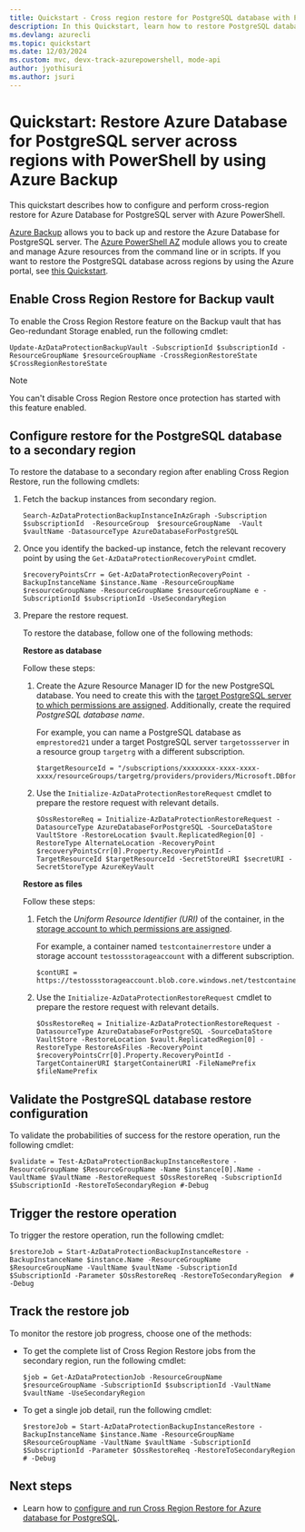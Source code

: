 ```yaml
---
title: Quickstart - Cross region restore for PostgreSQL database with PowerShell by using Azure Backup
description: In this Quickstart, learn how to restore PostgreSQL database across region with the Azure PowerShell module.
ms.devlang: azurecli
ms.topic: quickstart
ms.date: 12/03/2024
ms.custom: mvc, devx-track-azurepowershell, mode-api
author: jyothisuri
ms.author: jsuri
---
```


# Quickstart: Restore Azure Database for PostgreSQL server across regions with PowerShell by using Azure Backup

This quickstart describes how to configure and perform cross-region restore for Azure Database for PostgreSQL server with Azure PowerShell.

[Azure Backup](backup-overview.md) allows you to back up and restore the Azure Database for PostgreSQL server. The [Azure PowerShell AZ](/powershell/azure/new-azureps-module-az) module allows you to create and manage Azure resources from the command line or in scripts. If you want to restore the PostgreSQL database across regions by using the Azure portal, see [this Quickstart](quick-cross-region-restore.md).

## Enable Cross Region Restore for Backup vault

To enable the Cross Region Restore feature on the Backup vault that has Geo-redundant Storage enabled, run the following cmdlet:

```azurepowershell
Update-AzDataProtectionBackupVault -SubscriptionId $subscriptionId -ResourceGroupName $resourceGroupName -CrossRegionRestoreState $CrossRegionRestoreState
```

>[!Note]
>You can't disable Cross Region Restore once protection has started with this feature enabled.


## Configure    restore for the PostgreSQL database to a secondary region

To restore the database to a secondary region after enabling Cross Region Restore, run the following cmdlets:

1. Fetch the backup instances from secondary region.

   ```azurepowershell
   Search-AzDataProtectionBackupInstanceInAzGraph -Subscription $subscriptionId  -ResourceGroup  $resourceGroupName  -Vault $vaultName -DatasourceType AzureDatabaseForPostgreSQL
   ```

2. Once you identify the backed-up instance, fetch the relevant recovery  point by using the  `Get-AzDataProtectionRecoveryPoint` cmdlet.

   ```azurepowershell
   $recoveryPointsCrr = Get-AzDataProtectionRecoveryPoint -BackupInstanceName $instance.Name -ResourceGroupName $resourceGroupName -ResourceGroupName $resourceGroupName e -SubscriptionId $subscriptionId -UseSecondaryRegion
   ```
	
3. Prepare the restore request.

   To restore the database, follow one of the following methods:  

   **Restore as database**

   Follow these steps:

   1. Create the Azure Resource Manager ID for the new PostgreSQL database. You need to create this with the [target PostgreSQL server to which permissions are assigned](/azure/backup/restore-postgresql-database-ps#set-up-permissions). Additionally, create the required *PostgreSQL database name*.
   
      For example, you can name a PostgreSQL database as `emprestored21` under a target PostgreSQL server `targetossserver` in a resource group `targetrg` with a different subscription.

      ```azurepowershell
      $targetResourceId = "/subscriptions/xxxxxxxx-xxxx-xxxx-xxxx/resourceGroups/targetrg/providers/providers/Microsoft.DBforPostgreSQL/servers/targetossserver/databases/emprestored21"
      ```
   2. Use the `Initialize-AzDataProtectionRestoreRequest` cmdlet to prepare the restore request with relevant details.

      ```azurepowershell
      $OssRestoreReq = Initialize-AzDataProtectionRestoreRequest -DatasourceType AzureDatabaseForPostgreSQL -SourceDataStore VaultStore -RestoreLocation $vault.ReplicatedRegion[0] -RestoreType AlternateLocation -RecoveryPoint $recoveryPointsCrr[0].Property.RecoveryPointId -TargetResourceId $targetResourceId -SecretStoreURI $secretURI -SecretStoreType AzureKeyVault
      ```
 
   **Restore as files**

   Follow these steps:

   1. Fetch the *Uniform Resource Identifier (URI)* of the container, in the [storage account to which permissions are assigned](/azure/backup/restore-postgresql-database-ps#set-up-permissions).
   
      For example, a container named `testcontainerrestore` under a storage account `testossstorageaccount` with a different subscription.

      ```azurepowershell
      $contURI = https://testossstorageaccount.blob.core.windows.net/testcontainerrestore
      ```
      
   2. Use the `Initialize-AzDataProtectionRestoreRequest` cmdlet to prepare the restore request with relevant details.

      ```azurepowershell
      $OssRestoreReq = Initialize-AzDataProtectionRestoreRequest -DatasourceType AzureDatabaseForPostgreSQL -SourceDataStore VaultStore -RestoreLocation $vault.ReplicatedRegion[0] -RestoreType RestoreAsFiles -RecoveryPoint $recoveryPointsCrr[0].Property.RecoveryPointId -TargetContainerURI $targetContainerURI -FileNamePrefix $fileNamePrefix
      ```

## Validate the PostgreSQL database restore configuration

To validate the probabilities of success for the restore operation, run the following cmdlet:

```azurepowershell
$validate = Test-AzDataProtectionBackupInstanceRestore -ResourceGroupName $ResourceGroupName -Name $instance[0].Name -VaultName $VaultName -RestoreRequest $OssRestoreReq -SubscriptionId $SubscriptionId -RestoreToSecondaryRegion #-Debug
```

## Trigger the restore operation

To trigger the restore operation, run the following cmdlet:

```azurepowershell
$restoreJob = Start-AzDataProtectionBackupInstanceRestore -BackupInstanceName $instance.Name -ResourceGroupName $ResourceGroupName -VaultName $vaultName -SubscriptionId $SubscriptionId -Parameter $OssRestoreReq -RestoreToSecondaryRegion  # -Debug
```

## Track the restore job

To monitor the restore job progress, choose one of the methods:

- To get the complete list of Cross Region Restore jobs from the secondary region, run the following cmdlet:

  ```azurepowershell
  $job = Get-AzDataProtectionJob -ResourceGroupName $resourceGroupName -SubscriptionId $subscriptionId -VaultName $vaultName -UseSecondaryRegion
  ```

- To get a single job detail, run the following cmdlet:

  ```azurepowershell
  $restoreJob = Start-AzDataProtectionBackupInstanceRestore -BackupInstanceName $instance.Name -ResourceGroupName $ResourceGroupName -VaultName $vaultName -SubscriptionId $SubscriptionId -Parameter $OssRestoreReq -RestoreToSecondaryRegion  # -Debug
  ```

## Next steps

- Learn how to [configure and run Cross Region Restore for Azure database for PostgreSQL](tutorial-cross-region-restore.md).
